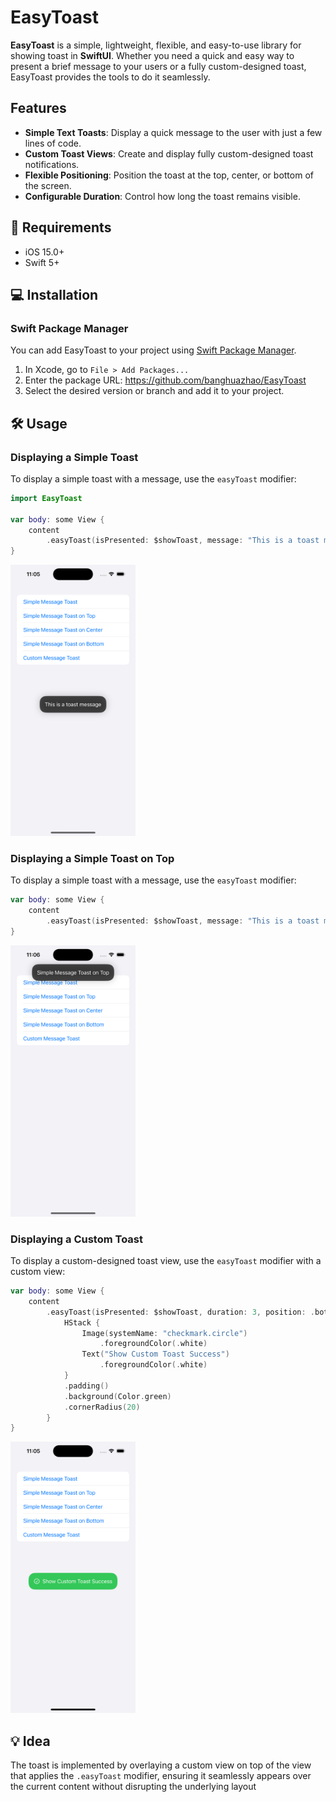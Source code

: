 # EasyToast

**EasyToast** is a simple, lightweight, flexible, and easy-to-use library for showing toast in **SwiftUI**. Whether you need a quick and easy way to present a brief message to your users or a fully custom-designed toast, EasyToast provides the tools to do it seamlessly.

## Features

- **Simple Text Toasts**: Display a quick message to the user with just a few lines of code.
- **Custom Toast Views**: Create and display fully custom-designed toast notifications.
- **Flexible Positioning**: Position the toast at the top, center, or bottom of the screen.
- **Configurable Duration**: Control how long the toast remains visible.

## 🧳 Requirements

- iOS 15.0+
- Swift 5+

## 💻 Installation

### Swift Package Manager

You can add EasyToast to your project using [Swift Package Manager](https://swift.org/package-manager/).

1. In Xcode, go to `File > Add Packages...`
2. Enter the package URL: https://github.com/banghuazhao/EasyToast
3. Select the desired version or branch and add it to your project.

## 🛠 Usage

### Displaying a Simple Toast

To display a simple toast with a message, use the `easyToast` modifier:

```swift
import EasyToast

var body: some View {
    content
        .easyToast(isPresented: $showToast, message: "This is a toast message")
}
```

<img src="./Images/1.png" width=200 />

### Displaying a Simple Toast on Top

To display a simple toast with a message, use the `easyToast` modifier:

```swift
var body: some View {
    content
        .easyToast(isPresented: $showToast, message: "This is a toast message on top", position: .top)
}
```

<img src="./Images/2.png" width=200 />

### Displaying a Custom Toast

To display a custom-designed toast view, use the `easyToast` modifier with a custom view:

```swift
var body: some View {
    content
        .easyToast(isPresented: $showToast, duration: 3, position: .bottom) {
            HStack {
                Image(systemName: "checkmark.circle")
                    .foregroundColor(.white)
                Text("Show Custom Toast Success")
                    .foregroundColor(.white)
            }
            .padding()
            .background(Color.green)
            .cornerRadius(20)
        }
}
```

<img src="./Images/3.png" width=200 />

## 💡 Idea

The toast is implemented by overlaying a custom view on top of the view that applies the `.easyToast` modifier, ensuring it seamlessly appears over the current content without disrupting the underlying layout